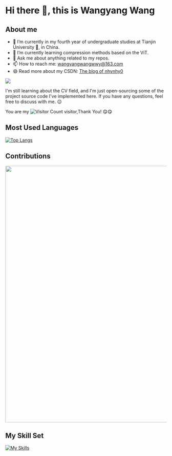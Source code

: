# Hi there 👋, this is Wangyang Wang

## About me
- 🔭 I’m currently in my fourth year of undergraduate studies at Tianjin University :school:, in China. 
- 🌱 I’m currently learning compression methods based on the ViT.
- 💬 Ask me about anything related to my repos.
- 📫 How to reach me: wangyangwangwwy@163.com
- 😄 Read more about my CSDN: [The blog of nhynhy0](https://blog.csdn.net/nhynhy0?spm=1011.2415.3001.5343)

![](https://github-readme-stats.vercel.app/api?username=cs-wywang&show_icons=true&theme=transparent)


I'm still learning about the CV field, and I'm just open-sourcing some of the project source code I've implemented here. If you have any questions, feel free to discuss with me. :wink:

You are my ![Visitor Count](https://profile-counter.glitch.me/cswywang/count.svg) visitor,Thank You! :yum::yum:
## Most Used Languages
[![Top Langs](https://github-readme-stats.vercel.app/api/top-langs/?username=cs-wywang&layout=donut-vertical)](https://github.com/anuraghazra/github-readme-stats)
## Contributions
<img width="800" src="https://github-readme-activity-graph.vercel.app/graph?username=cs-wywang&theme=github-compact&hide_border=true&area=true" />

## My Skill Set

[![My Skills](https://skillicons.dev/icons?i=c,cpp,python,html,linux,powershell,windows)](https://skillicons.dev)

<!--
**cswywang/cswywang** is a ✨ _special_ ✨ repository because its `README.md` (this file) appears on your GitHub profile.

Here are some ideas to get you started:

- 🔭 I’m currently working on ...
- 🌱 I’m currently learning ...
- 👯 I’m looking to collaborate on ...
- 🤔 I’m looking for help with ...
- 💬 Ask me about ...
- 📫 How to reach me: ...
- 😄 Pronouns: ...
- ⚡ Fun fact: ...
-->
